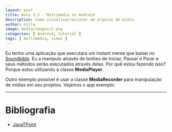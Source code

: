 ```yaml
---
layout: post
title: Aula 3.2 - Multimedia no Android
description: Como visualizar/escutar um arquivo de mídia
author: milla
image: media/images/2.png
categories: [ Android, tutorial ]
tags: [ multimedia, views ]
---
```


Eu tenho uma aplicação que executará um instant meme que baixei no [Soundbible](soundbible.com). Eu a manipulo através de botões de Iniciar, Pausar e Parar e seus métodos serão executados através delas. Por quê estou fazendo isso? Porque estou utilizando a classe **MediaPlayer**.

Outro exemplo possível é usar a classe **MediaRecorder** para manipulação de mídias em seu projetos. Vejamos o app exemplo:
<script src="https://gist.github.com/clcmoliveira/c58d3d6a92a0054f1d3162df1edde9de.js"></script>

---
# Bibliografia
- [JavaTPoint](https://www.javatpoint.com/android-mediarecorder-example)